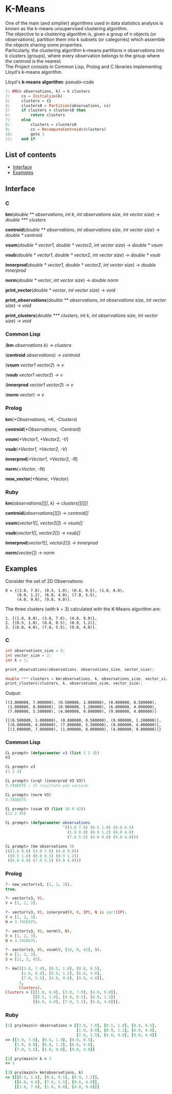 # K-Means

One of the main (and simplier) algorithms used in data statistics analysis is known as the k-means unsupervised clustering algorithm.  
The objective to a clustering algorithm is, given a group of n objects (or observations), partition them into k subsets (or categories) which assemble the objects sharing some properties.  
Particularly, the clustering algorithm k-means partitions n observations into k clusters (groups), where every observation belongs to the group where the centroid is the nearest.  
The Project consists in Common Lisp, Prolog and C libraries implementing Lloyd's k-means algorithm.


Lloyd's __k-means algorithm__: pseudo-code
```ruby
1: KM(n observations, k) → k clusters
2:     cs ← Initialize(k)
3:     clusters ← {}
4:     clusters0 ← Partition(observations, cs)
5:     if clusters = clusters0 then
6:         return clusters
7:     else
8:         clusters ← clusters0
9:         cs ← RecomputeCentroids(clusters)
10:        goto 3
11:    end if
```


## List of contents

- [Interface](#interface)
- [Examples](#examples)


## Interface

### C

__km__(_double ** observations_, _int k_, _int observations size_, _int vector size_) → _double *** clusters_  

__centroid__(_double ** observations_, _int observations size_, _int vector size_) → _double * centroid_  

__vsum__(_double * vector1_, _double * vector2_, _int vector size_) → _double * vsum_  

__vsub__(_double * vector1_, _double * vector2_, _int vector size_) → _double * vsub_  

__innerprod__(_double * vector1_, _double * vector2_, _int vector size_) → _double innerprod_  

__norm__(_double * vector_, _int vector size_) → _double norm_  

__print_vector__(_double * vector_, _int vector size_) → _void_   

__print_observations__(_double ** observations_, _int observations size_, _int vector size_) → _void_  

__print_clusters__(_double *** clusters_, _int k_, _int observations size_, _int vector size_) → _void_  


### Common Lisp

(__km__ _observations k_) → _clusters_  

(__centroid__ _observations_) → _centroid_  

(__vsum__ _vector1 vector2_) → _v_  

(__vsub__ _vector1 vector2_) → _v_  

(__innerprod__ _vector1 vector2_) → _v_  

(__norm__ _vector_) → _v_  


### Prolog

__km__(_+Observations_, _+K_, _-Clusters_)  

__centroid__(_+Observations_, _-Centroid_)  

__vsum__(_+Vector1_, _+Vector2_, _-V_)  

__vsub__(_+Vector1_, _+Vector2_, _-V_)  

__innerprod__(_+Vector1_, _+Vector2_, _-R_)  

__norm__(+_Vector_, _-N_)  

__new_vector__(_+Name_, _+Vector_)  


### Ruby

__km__(_observations[][]_, _k_) → _clusters[][][]_  

__centroid__(_observations[][]_) → _centroid[]_  

__vsum__(_vector1[]_, _vector2[]_) → _vsum[]_  

__vsub__(_vector1[]_, _vector2[]_) → _vsub[]_  

__innerprod__(_vector1[]_, _vector2[]_) → _innerprod_  

__norm__(_vector[]_) → _norm_


## Examples

Consider the set of 2D Observations:

```
O = {(3.0, 7.0), (0.5, 1.0), (0.8, 0.5), (1.0, 8.0),
     (0.9, 1.2), (6.0, 4.0), (7.0, 5.5),
     (4.0, 9.0), (9.0, 4.0)}.
```

The three clusters (with k = 3) calculated with the K-Means algorithm are:

```
1. {(1.0, 8.0), (3.0, 7.0), (4.0, 9.0)},
2. {(0.5, 1.0), (0.8, 0.5), (0.9, 1.2)},
3. {(6.0, 4.0), (7.0, 5.5), (9.0, 4.0)}.
```

### C

```c
int observations_size = 9;
int vector_size = 2;
int k = 3;

print_observations(observations, observations_size, vector_size);

double *** clusters = km(observations, k, observations_size, vector_size);
print_clusters(clusters, k, observations_size, vector_size);
```

Output:

```
[(3.000000, 7.000000), (0.500000, 1.000000), (0.800000, 0.500000),
 (1.000000, 8.000000), (0.900000, 1.200000), (6.000000, 4.000000),
 (7.000000, 5.500000), (4.000000, 9.000000), (9.000000, 4.000000)]

{[(0.500000, 1.000000), (0.800000, 0.500000), (0.900000, 1.200000)],
 [(6.000000, 4.000000), (7.000000, 5.500000), (9.000000, 4.000000)],
 [(3.000000, 7.000000), (1.000000, 8.000000), (4.000000, 9.000000)]}
```


### Common Lisp

```lisp
CL prompt> (defparameter v3 (list 1 2 3))
V3

CL prompt> v3
(1 2 3)

CL prompt> (srqt (innerprod V3 V3))
3.7416575 ; Il risultato può variare.

CL prompt> (norm V3)
3.7416575

CL prompt> (vsum V3 (list 10 0 42))
(11 2 45)

CL prompt> (defparameter observations
                         ’((3.0 7.0) (0.5 1.0) (0.8 0.5)
                           (1.0 8.0) (0.9 1.2) (6.0 4.0)
                           (7.0 5.5) (4.0 9.0) (9.0 4.0)))

CL prompt> (km observations 3)
(((1.0 8.0) (3.0 7.0) (4.0 9.0))
 ((0.5 1.0) (0.8 0.5) (0.9 1.2))
 ((6.0 4.0) (7.0 5.5) (9.0 4.0)))
```


### Prolog

```prolog
?- new_vector(v3, [1, 2, 3]).
true.

?- vector(v3, V).
V = [1, 2, 3].

?- vector(v3, V), innerprod(V, V, IP), N is sqrt(IP).
V = [1, 2, 3].
N = 3.7416575.

?- vector(v3, V), norm(V, N).
V = [1, 2, 3].
N = 3.7416575.

?- vector(v3, V), vsum(V, [10, 0, 42], S).
V = [1, 2, 3].
S = [11, 2, 45].

?- km([[3.0, 7.0], [0.5, 1.0], [0.8, 0.5],
       [1.0, 8.0], [0.9, 1.2], [6.0, 4.0],
       [7.0, 5.5], [4.0, 9.0], [9.0, 4.0]],
      3,
      Clusters).
Clusters = [[[1.0, 8.0], [3.0, 7.0], [4.0, 9.0]],
            [[0.5, 1.0], [0.8, 0.5], [0.9, 1.2]]
            [[6.0, 4.0], [7.0, 5.5], [9.0, 4.0]]].
```


### Ruby

```ruby
[1] pry(main)> observations = [[3.0, 7.0], [0.5, 1.0], [0.8, 0.5],
                               [1.0, 8.0], [0.9, 1.2], [6.0, 4.0],
                               [7.0, 5.5], [4.0, 9.0], [9.0, 4.0]]
=> [[3.0, 7.0], [0.5, 1.0], [0.8, 0.5],
    [1.0, 8.0], [0.9, 1.2], [6.0, 4.0],
	[7.0, 5.5], [4.0, 9.0], [9.0, 4.0]]

[2] pry(main)> k = 3
=> 3

[3] pry(main)> km(observations, k)
=> [[[0.5, 1.0], [0.8, 0.5], [0.9, 1.2]],
 	[[6.0, 4.0], [7.0, 5.5], [9.0, 4.0]],
	[[3.0, 7.0], [1.0, 8.0], [4.0, 9.0]]]
```
